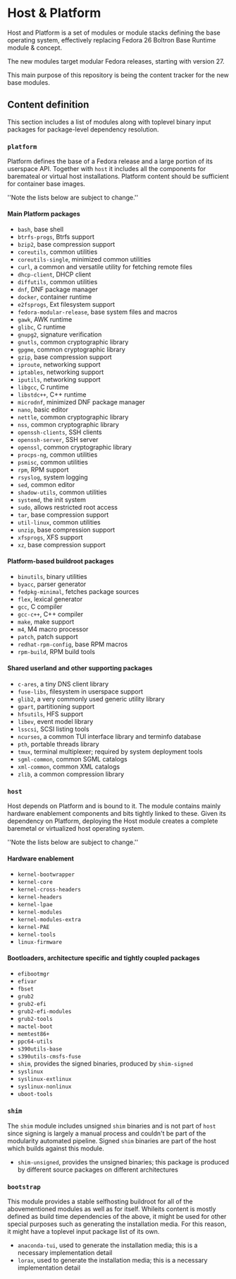 # Host & Platform
Host and Platform is a set of modules or module stacks defining
the base operating system, effectively replacing Fedora 26
Boltron Base Runtime module & concept.

The new modules target modular Fedora releases, starting with
version 27.

This main purpose of this repository is being the content tracker
for the new base modules.

## Content definition

This section includes a list of modules along with toplevel
binary input packages for package-level dependency resolution.

### `platform`
Platform defines the base of a Fedora release and a large portion
of its userspace API.  Together with `host` it includes all
the components for baremateal or virtual host installations.
Platform content should be sufficient for container base images.

''Note the lists below are subject to change.''

#### Main Platform packages

* `bash`, base shell
* `btrfs-progs`, Btrfs support
* `bzip2`, base compression support
* `coreutils`, common utilities
* `coreutils-single`, minimized common utilities
* `curl`, a common and versatile utility for fetching remote files
* `dhcp-client`, DHCP client
* `diffutils`, common utilities
* `dnf`, DNF package manager
* `docker`, container runtime
* `e2fsprogs`, Ext filesystem support
* `fedora-modular-release`, base system files and macros
* `gawk`, AWK runtime
* `glibc`, C runtime
* `gnupg2`, signature verification
* `gnutls`, common cryptographic library
* `gpgme`, common cryptographic library
* `gzip`, base compression support
* `iproute`, networking support
* `iptables`, networking support
* `iputils`, networking support
* `libgcc`, C runtime
* `libstdc++`, C++ runtime
* `microdnf`, minimized DNF package manager
* `nano`, basic editor
* `nettle`, common cryptographic library
* `nss`, common cryptographic library
* `openssh-clients`, SSH clients
* `openssh-server`, SSH server
* `openssl`, common cryptographic library
* `procps-ng`, common utilities
* `psmisc`, common utilities
* `rpm`, RPM support
* `rsyslog`, system logging
* `sed`, common editor
* `shadow-utils`, common utilities
* `systemd`, the init system
* `sudo`, allows restricted root access
* `tar`, base compression support
* `util-linux`, common utilities
* `unzip`, base compression support
* `xfsprogs`, XFS support
* `xz`, base compression support

#### Platform-based buildroot packages

* `binutils`, binary utilities
* `byacc`, parser generator
* `fedpkg-minimal`, fetches package sources
* `flex`, lexical generator
* `gcc`, C compiler
* `gcc-c++`, C++ compiler
* `make`, make support
* `m4`, M4 macro processor
* `patch`, patch support
* `redhat-rpm-config`, base RPM macros
* `rpm-build`, RPM build tools

#### Shared userland and other supporting packages

* `c-ares`, a tiny DNS client library
* `fuse-libs`, filesystem in userspace support
* `glib2`, a very commonly used generic utility library
* `gpart`, partitioning support
* `hfsutils`, HFS support
* `libev`, event model library
* `lsscsi`, SCSI listing tools
* `ncurses`, a common TUI interface library and terminfo database
* `pth`, portable threads library
* `tmux`, terminal multiplexer; required by system deployment tools
* `sgml-common`, common SGML catalogs
* `xml-common`, common XML catalogs
* `zlib`, a common compression library

### `host`
Host depends on Platform and is bound to it.  The module contains
mainly hardware enablement components and bits tightly linked
to these.  Given its dependency on Platform, deploying the
Host module creates a complete baremetal or virtualized host
operating system.

''Note the lists below are subject to change.''

#### Hardware enablement

* `kernel-bootwrapper`
* `kernel-core`
* `kernel-cross-headers`
* `kernel-headers`
* `kernel-lpae`
* `kernel-modules`
* `kernel-modules-extra`
* `kernel-PAE`
* `kernel-tools`
* `linux-firmware`

#### Bootloaders, architecture specific and tightly coupled packages

* `efibootmgr`
* `efivar`
* `fbset`
* `grub2`
* `grub2-efi`
* `grub2-efi-modules`
* `grub2-tools`
* `mactel-boot`
* `memtest86+`
* `ppc64-utils`
* `s390utils-base`
* `s390utils-cmsfs-fuse`
* `shim`, provides the signed binaries, produced by `shim-signed`
* `syslinux`
* `syslinux-extlinux`
* `syslinux-nonlinux`
* `uboot-tools`

### `shim`
The `shim` module includes unsigned `shim` binaries and is
not part of `host` since signing is largely a manual process
and couldn't be part of the modularity automated pipeline.
Signed `shim` binaries are part of the host which builds against
this module.

* `shim-unsigned`, provides the unsigned binaries; this
  package is produced by different source packages on different
  architectures

### `bootstrap`
This module provides a stable selfhosting buildroot for all of
the abovementioned modules as well as for itself.  Whileits
content is mostly defined as build time dependencies of the
above, it might be used for other special purposes such as
generating the installation media.  For this reason, it might
have a toplevel input package list of its own.

* `anaconda-tui`, used to generate the installation media; this
  is a necessary implementation detail
* `lorax`, used to generate the installation media; this is
  a necessary implementation detail
